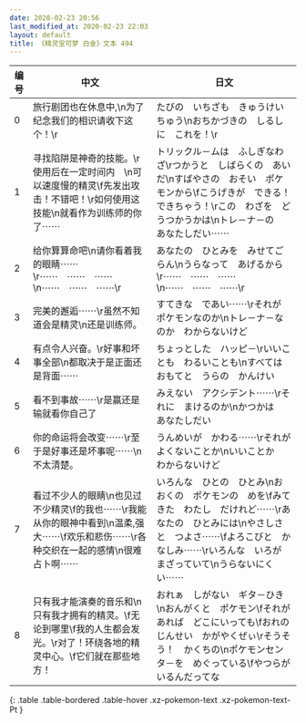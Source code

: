 ```yaml
---
date: 2020-02-23 20:56
last_modified_at: 2020-02-23 22:03
layout: default
title: 《精灵宝可梦 白金》文本 494
---
```

| 编号 | 中文 | 日文 |
| ---- | ---- | ---- |
| 0 | 旅行剧团也在休息中,\n为了纪念我们的相识请收下这个！\r | たびの　いちざも　きゅうけいちゅう\nおちかづきの　しるしに　これを！\r |
| 1 | 寻找陷阱是神奇的技能。\r使用后在一定时间内　\n可以速度慢的精灵\f先发出攻击！不错吧！\r如何使用这技能\n就看作为训练师的你了⋯⋯ | トリックル－ムは　ふしぎなわざ\rつかうと　しばらくの　あいだ\nすばやさの　おそい　ポケモンから\fこうげきが　できる！　できちゃう！\rこの　わざを　どうつかうかは\nトレ－ナ－の　あなたしだい⋯⋯ |
| 2 | 给你算算命吧\n请你看着我的眼睛⋯⋯\r⋯⋯　⋯⋯　⋯⋯\n⋯⋯　⋯⋯　⋯⋯\r | あなたの　ひとみを　みせてごらん\nうらなって　あげるから\r⋯⋯　⋯⋯　⋯⋯\n⋯⋯　⋯⋯　⋯⋯\r |
| 3 | 完美的邂逅⋯⋯\r虽然不知道会是精灵\n还是训练师。 | すてきな　であい⋯⋯\rそれが　ポケモンなのか\nトレ－ナ－なのか　わからないけど |
| 4 | 有点令人兴奋。\r好事和坏事全部\n都取决于是正面还是背面⋯⋯ | ちょっとした　ハッピ－\rいいことも　わるいことも\nすべては　おもてと　うらの　かんけい |
| 5 | 看不到事故⋯⋯\r是赢还是输就看你自己了　 | みえない　アクシデント⋯⋯\rそれに　まけるのか\nかつかは　あなたしだい　 |
| 6 | 你的命运将会改变⋯⋯\r至于是好事还是坏事呢⋯⋯\n不太清楚。 | うんめいが　かわる⋯⋯\rそれが　よくないことか\nいいことか　わからないけど |
| 7 | 看过不少人的眼睛\n也见过不少精灵\f的我也⋯⋯\r我能从你的眼神中看到\n温柔,强大⋯⋯\f欢乐和悲伤⋯⋯\r各种交织在一起的感情\n很难占卜啊⋯⋯ | いろんな　ひとの　ひとみ\nおおくの　ポケモンの　めを\fみてきた　わたし　だけれど⋯⋯\rあなたの　ひとみには\nやさしさと　つよさ⋯⋯\fよろこびと　かなしみ⋯⋯\rいろんな　いろが　まざっていて\nうらないにくい⋯⋯ |
| 8 | 只有我才能演奏的音乐和\n只有我才拥有的精灵。\f无论到哪里\f我的人生都会发光。\r对了！环绕各地的精灵中心。\f它们就在那些地方！ | おれぁ　しがない　ギタ－ひき\nおんがくと　ポケモン\fそれが　あれば　どこにいっても\fおれの　じんせい　かがやくぜぃ\rそうそう！　かくちの\nポケモンセンタ－を　めぐっている\fやつらが　いるんだってな |
{: .table .table-bordered .table-hover .xz-pokemon-text .xz-pokemon-text-Pt }